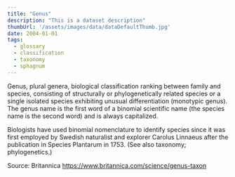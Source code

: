 ```yaml
---
title: "Genus"
description: "This is a dataset description"
thumbUrl: '/assets/images/data/dataDefaultThumb.jpg'
date: 2004-01-01
tags:
  - glossary
  - classification 
  - taxonomy 
  - sphagnum
---
```


Genus, plural genera, biological classification ranking between family and species, consisting of structurally or phylogenetically related species or a single isolated species exhibiting unusual differentiation (monotypic genus). The genus name is the first word of a binomial scientific name (the species name is the second word) and is always capitalized.

Biologists have used binomial nomenclature to identify species since it was first employed by Swedish naturalist and explorer Carolus Linnaeus after the publication in Species Plantarum in 1753. (See also taxonomy; phylogenetics.)

Source: Britannica https://www.britannica.com/science/genus-taxon